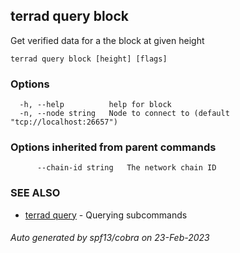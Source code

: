## terrad query block

Get verified data for a the block at given height

```
terrad query block [height] [flags]
```

### Options

```
  -h, --help          help for block
  -n, --node string   Node to connect to (default "tcp://localhost:26657")
```

### Options inherited from parent commands

```
      --chain-id string   The network chain ID
```

### SEE ALSO

* [terrad query](terrad_query.md)	 - Querying subcommands

###### Auto generated by spf13/cobra on 23-Feb-2023
